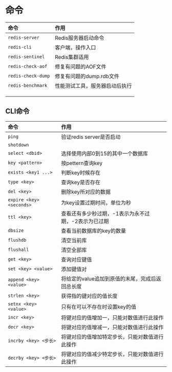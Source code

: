 # 命令

| 命令 | 作用 |
| :--- | :--- |
| `redis-server` | Redis服务器启动命令 |
| `redis-cli` | 客户端，操作入口 |
| `redis-sentinel` | Redis集群适用 |
| `redis-check-aof` | 修复有问题的AOF文件 |
| `redis-check-dump` | 修复有问题的dump.rdb文件 |
| `redis-benchmark` | 性能测试工具，服务器启动后执行 |
|  |  |
|  |  |
|  |  |



## CLI命令

| 命令 | 作用 |
| :--- | :--- |
| `ping` | 验证redis server是否启动 |
| `shotdown` |  |
| `select <dbid>` | 选择使用内部0到15的其中一个数据库 |
| `key <pattern>` | 按pettern查询key |
| `exists <key1 ...>` | 判断key时候存在 |
| `type <key>` | 查询key是否存在 |
| `del <key>` | 删除key所对应的数据 |
| `expire <key> <seconds>` | 为key设置过期时间，单位为秒 |
| `ttl <key>` | 查看还有多少秒过期，-1表示为永不过期，-2表示为已过期 |
| `dbsize` | 查看当前数据库的key的数量 |
| `flushdb` | 清空当前库 |
| `flushall` | 清空全部库 |
| `get <key>` | 查询对应键值 |
| `set <key> <value>` | 添加键值对 |
| `append <key> <value>` | 将给定的value追加到原值的末尾，完成后返回总长度 |
| `strlen <key>` | 获得指的键对应的值长度 |
| `setnx <key> <value>` | 只有在可以不存在时设置key的值 |
| `incr <key>` | 将键对应的值增加一，只能对数值进行此操作 |
| `decr <key>` | 将键对应的值增减一，只能对数值进行此操作 |
| `incrby <key> <步长>` | 将键对应的值增加特定步长，只能对数值进行此操作 |
| `decrby <key> <步长>` | 将键对应的值减少特定步长，只能对数值进行此操作 |



